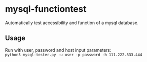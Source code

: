 # mysql-functiontest
Automatically test accessibility and function of a mysql database.

## Usage
Run with user, password and host input parameters:<br>
```python3 mysql-tester.py -u user -p password -h 111.222.333.444```

